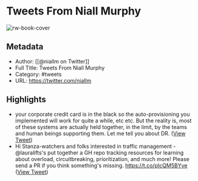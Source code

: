 # Tweets From Niall Murphy

![rw-book-cover](https://pbs.twimg.com/profile_images/713133279969460224/TzMzpikZ.jpg)

## Metadata
- Author: [[@niallm on Twitter]]
- Full Title: Tweets From Niall Murphy
- Category: #tweets
- URL: https://twitter.com/niallm

## Highlights
- your corporate credit card is in the black so the auto-provisioning you implemented will work for quite a while, etc etc.
  But the reality is, most of these systems are actually held together, in the limit, by the teams and human beings supporting them.
  Let me tell you about DR. ([View Tweet](https://twitter.com/niallm/status/1588495384044634112))
- Hi Stanza-watchers and folks interested in traffic management - @lauralifts's put together a GH repo tracking resources for learning about overload, circuitbreaking, prioritization, and much more! Please send a PR if you think something's missing.
  https://t.co/pIcQM5BYve ([View Tweet](https://twitter.com/niallm/status/1659224956306087936))
